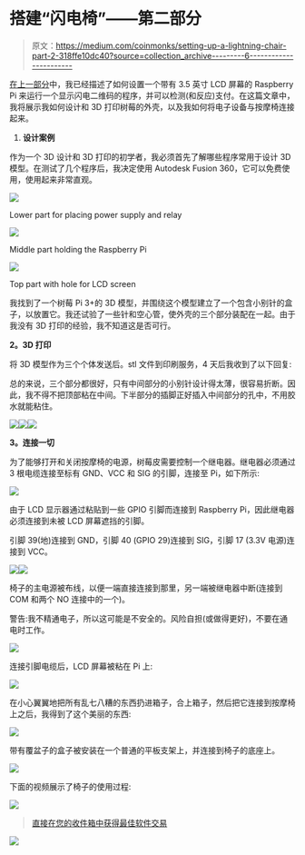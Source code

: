 # 搭建“闪电椅”——第二部分

> 原文：<https://medium.com/coinmonks/setting-up-a-lightning-chair-part-2-318ffe10dc40?source=collection_archive---------6----------------------->

[在上一部分](/coinmonks/setting-up-a-lightning-chair-part-1-e4b12d3f918b)中，我已经描述了如何设置一个带有 3.5 英寸 LCD 屏幕的 Raspberry Pi 来运行一个显示闪电二维码的程序，并可以检测(和反应)支付。在这篇文章中，我将展示我如何设计和 3D 打印树莓的外壳，以及我如何将电子设备与按摩椅连接起来。

1.  **设计案例**

作为一个 3D 设计和 3D 打印的初学者，我必须首先了解哪些程序常用于设计 3D 模型。在测试了几个程序后，我决定使用 Autodesk Fusion 360，它可以免费使用，使用起来非常直观。

![](img/25fb2674392883acbaffbb80d2dde942.png)

Lower part for placing power supply and relay

![](img/df8c1b511a6e780b41b9f1d7d1650f75.png)

Middle part holding the Raspberry Pi

![](img/80b5e2c6ec2f379aae6ab2fccca8b00d.png)

Top part with hole for LCD screen

我找到了一个树莓 Pi 3+的 3D 模型，并围绕这个模型建立了一个包含小别针的盒子，以放置它。我还试验了一些针和空心管，使外壳的三个部分装配在一起。由于我没有 3D 打印的经验，我不知道这是否可行。

**2。3D 打印**

将 3D 模型作为三个个体发送后。stl 文件到印刷服务，4 天后我收到了以下回复:

总的来说，三个部分都很好，只有中间部分的小别针设计得太薄，很容易折断。因此，我不得不把顶部粘在中间。下半部分的插脚正好插入中间部分的孔中，不用胶水就能粘住。

![](img/7a98eb5463c4ef47b823f6cb355978d6.png)![](img/6c58c990458325d5b24598a598b67351.png)![](img/e30a9264c945ccbc46e78d46bb16409b.png)

**3。连接一切**

为了能够打开和关闭按摩椅的电源，树莓皮需要控制一个继电器。继电器必须通过 3 根电缆连接至标有 GND、VCC 和 SIG 的引脚，连接至 Pi，如下所示:

![](img/3c746974835bb253d9e4a889209f7508.png)

由于 LCD 显示器通过粘贴到一些 GPIO 引脚而连接到 Raspberry Pi，因此继电器必须连接到未被 LCD 屏幕遮挡的引脚。

引脚 39(地)连接到 GND，引脚 40 (GPIO 29)连接到 SIG，引脚 17 (3.3V 电源)连接到 VCC。

![](img/898bac6bb57ac0b98953c54bb451d5b6.png)![](img/151727b61875ff4f54480750d2772772.png)

椅子的主电源被布线，以便一端直接连接到那里，另一端被继电器中断(连接到 COM 和两个 NO 连接中的一个)。

警告:我不精通电子，所以这可能是不安全的。风险自担(或做得更好)，不要在通电时工作。

![](img/31acc2c01290c8b5ed309e87e0d5492d.png)

连接引脚电缆后，LCD 屏幕被粘在 Pi 上:

![](img/83d8588d8f295e94ce898a5811299976.png)

在小心翼翼地把所有乱七八糟的东西扔进箱子，合上箱子，然后把它连接到按摩椅上之后，我得到了这个美丽的东西:

![](img/13fd7a91b3f8aa7b37645615f64f8b45.png)

带有覆盆子的盒子被安装在一个普通的平板支架上，并连接到椅子的底座上。

![](img/facdb4636a68aed9238ab8877d499cda.png)

下面的视频展示了椅子的使用过程:

[![](img/449450761cd76f44f9ae574333f9e9af.png)](http://bit.ly/2G71Sp7)

> [直接在您的收件箱中获得最佳软件交易](https://coincodecap.com/?utm_source=coinmonks)

[![](img/7c0b3dfdcbfea594cc0ae7d4f9bf6fcb.png)](https://coincodecap.com/?utm_source=coinmonks)